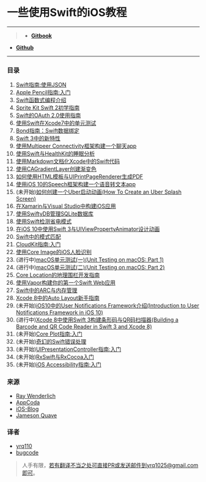 # 一些使用Swift的iOS教程

***
> * [**Gitbook**](https://yrq110.gitbooks.io/some_ios_tutorials_with_swift/content/)
* [**Github**](https://github.com/yrq110/Some_IOS_Tutorials_With_Swift)

***

### 目录
1. [Swift指南:使用JSON](https://yrq110.gitbooks.io/some_ios_tutorials_with_swift/content/Swift%20Tutorial:%20Working%20with%20JSON.html)
2. [Apple Pencil指南:入门](https://yrq110.gitbooks.io/some_ios_tutorials_with_swift/content/Apple%20Pencil%20Tutorial:%20Getting%20Started.html)
3. [Swift函数式编程介绍](https://yrq110.gitbooks.io/some_ios_tutorials_with_swift/content/Introduction%20to%20Functional%20Programming%20in%20Swift.html)
4. [Sprite Kit Swift 2初学指南](https://yrq110.gitbooks.io/some_ios_tutorials_with_swift/content/Sprite%20Kit%20Swift%202%20Tutorial%20for%20Beginners.html)
5. [Swift的OAuth 2.0使用指南](https://yrq110.gitbooks.io/some_ios_tutorials_with_swift/content/OAuth%202.0%20with%20Swift%20Tutorial.html)
6. [使用Swift在Xcode7中的单元测试](https://yrq110.gitbooks.io/some_ios_tutorials_with_swift/content/Unit%20Testing%20in%20Xcode%207%20with%20Swift.html)
7. [Bond指南：Swift数据绑定](https://yrq110.gitbooks.io/some_ios_tutorials_with_swift/content/Bond%20Tutorial:%20Bindings%20in%20Swift.html)
8. [Swift 3中的新特性](https://yrq110.gitbooks.io/some_ios_tutorials_with_swift/content/What%E2%80%99s%20New%20in%20Swift%203.html)
9. [使用Multipeer Connectivity框架构建一个聊天app](https://yrq110.gitbooks.io/some_ios_tutorials_with_swift/content/Building%20a%20Chat%20App%20in%20Swift%20Using%20Multipeer%20Connectivity%20Framework.html)
10. [使用Swift与HealthKit的睡眠分析](https://yrq110.gitbooks.io/some_ios_tutorials_with_swift/content/Using%20Sleep%20Analysis%20in%20HealthKit%20with%20Swift.html)
11. [使用Markdown文档化Xcode中的Swift代码](https://yrq110.gitbooks.io/some_ios_tutorials_with_swift/content/Documenting%20Your%20Swift%20Code%20in%20Xcode%20Using%20Markdown.html)
12. [使用CAGradientLayer创建渐变色](https://yrq110.gitbooks.io/some_ios_tutorials_with_swift/content/Creating%20Gradient%20Colors%20Using%20CAGradientLayer.html)
13. [如何使用HTML模板与UIPrintPageRenderer生成PDF](https://yrq110.gitbooks.io/some_ios_tutorials_with_swift/content/How%20to%20Generate%20PDF%20using%20HTML%20Templates%20and%20UIPrintPageRenderer%20in%20iOS.html)
14. [使用iOS 10的Speech框架构建一个语音转文本app](https://yrq110.gitbooks.io/some_ios_tutorials_with_swift/content/Building%20a%20Speech-to-Text%20App%20Using%20Speech%20Framework%20in%20iOS%2010.html)
15. (未开始)[如何创建一个Uber启动动画(How To Create an Uber Splash Screen)](https://yrq110.gitbooks.io/some_ios_tutorials_with_swift/content/How%20To%20Create%20an%20Uber%20Splash%20Screen.html)
16. [在Xamarin与Visual Studio中构建iOS应用](https://yrq110.gitbooks.io/some_ios_tutorials_with_swift/content/Building%20iOS%20Apps%20with%20Xamarin%20and%20Visual%20Studio.html)
17. [使用SwiftyDB管理SQLite数据库](https://yrq110.gitbooks.io/some_ios_tutorials_with_swift/content/Managing%20SQLite%20Database%20with%20SwiftyDB.html)
18. [使用Swift检测省电模式](https://yrq110.gitbooks.io/some_ios_tutorials_with_swift/content/Detecting%20low%20Power%20Mode%20in%20Swift.html)
19. [在iOS 10中使用Swift 3与UIViewPropertyAnimator设计动画](https://yrq110.gitbooks.io/some_ios_tutorials_with_swift/content/Designing%20Animations%20with%20UIViewPropertyAnimator%20in%20iOS%2010%20and%20Swift%203.html)
20. [Swift中的模式匹配](https://yrq110.gitbooks.io/some_ios_tutorials_with_swift/content/Pattern%20Matching%20in%20Swift.html)
21. [CloudKit指南:入门](https://yrq110.gitbooks.io/some_ios_tutorials_with_swift/content/CloudKit%20Tutorial:%20Getting%20Started.html)
22. [使用Core Image的iOS人脸识别](https://yrq110.gitbooks.io/some_ios_tutorials_with_swift/content/Face%20Detection%20in%20iOS%20Using%20Core%20Image.html)
23. (进行中)[macOS单元测试(一)(Unit Testing on macOS: Part 1)](https://yrq110.gitbooks.io/some_ios_tutorials_with_swift/content/Unit%20Testing%20on%20macOS:%20Part%201.html)
24. (进行中)[macOS单元测试(二)(Unit Testing on macOS: Part 2)](https://yrq110.gitbooks.io/some_ios_tutorials_with_swift/content/Unit%20Testing%20on%20macOS:%20Part%202.html)
25. [Core Location的地理围栏开发指南](https://yrq110.gitbooks.io/some_ios_tutorials_with_swift/content/Geofencing%20Tutorial%20with%20Core%20Location.html)
26. [使用Vapor构建你的第一个Swift Web应用](https://yrq110.gitbooks.io/some_ios_tutorials_with_swift/content/Building%20Your%20First%20Web%20App%20in%20Swift%20Using%20Vapor.html)
27. [Swift中的ARC与内存管理](https://yrq110.gitbooks.io/some_ios_tutorials_with_swift/content/ARC%20and%20Memory%20Management%20in%20Swift.html)
28. [Xcode 8中的Auto Layout新手指南](https://yrq110.gitbooks.io/some_ios_tutorials_with_swift/content/A%20Beginner%E2%80%99s%20Guide%20to%20Auto%20Layout%20with%20Xcode%208.html)
29. (未开始)[iOS10中的User Notifications Framework介绍(Introduction to User Notifications Framework in iOS 10)](https://yrq110.gitbooks.io/some_ios_tutorials_with_swift/content/Introduction%20to%20User%20Notifications%20Framework%20in%20iOS%2010.html)
30. (进行中)[Xcode 8中使用Swift 3构建条形码与QR码扫描器(Building a Barcode and QR Code Reader in Swift 3 and Xcode 8)]()
31. (未开始)[Core Plot指南:入门](https://www.raywenderlich.com/131985/core-plot-tutorial-getting-started)
32. (未开始)[奇幻的Swift错误处理](https://www.raywenderlich.com/130197/magical-error-handling-swift)
33. (未开始)[UIPresentationController指南:入门](https://www.raywenderlich.com/139277/uipresentationcontroller-tutorial-getting-started)
34. (未开始)[RxSwift与RxCocoa入门](https://www.raywenderlich.com/138547/getting-started-with-rxswift-and-rxcocoa)
35. (未开始)[iOS Accessibility指南:入门](https://www.raywenderlich.com/142058/ios-accessibility-tutorial)

### 来源
* [Ray Wenderlich](https://www.raywenderlich.com/)
* [AppCoda](http://www.appcoda.com/)
* [iOS-Blog](http://www.ios-blog.co.uk/)
* [Jameson Quave](http://jamesonquave.com/)

### 译者
* [yrq110](https://github.com/yrq110)
* [bugcode](https://github.com/bugcoding)

> 人手有限，若有翻译不当之处可直接PR或发送邮件到yrq1025@gmail.com即可。
